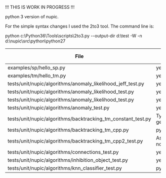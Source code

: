 !!! THIS IS WORK IN PROGRESS !!!

python 3 version of nupic.

For the simple syntax changes I used the 2to3 tool. The command line is:

python c:\Python36\Tools\scripts\2to3.py --output-dir d:\test -W -n d:\nupic\src\python\python27



| File | python3 | github issue |
|------|---------|--------------|
| examples/sp/hello_sp.py | yes ||
| examples/tm/hello_tm.py | yes ||
| tests/unit/nupic/algorithms/anomaly_likelihood_jeff_test.py| yes ||
| tests/unit/nupic/algorithms/anomaly_likelihood_test.py| yes ||
| tests/unit/nupic/algorithms/anomaly_likelihood_test.py| yes ||
| tests/unit/nupic/algorithms/anomaly_test.py| yes ||
| tests/unit/nupic/algorithms/backtracking_tm_constant_test.py| TypeError: getSegmentActivityLevel() | #1 |
| tests/unit/nupic/algorithms/backtracking_tm_cpp.py| python crashes ||
| tests/unit/nupic/algorithms/backtracking_tm_cpp2_test.py| AssertionError: False is not true ||
| tests/unit/nupic/algorithms/connections_test.py | yes ||
| tests/unit/nupic/algorithms/inhibition_object_test.py | yes ||
| tests/unit/nupic/algorithms/knn_classifier_test.py | python exceptions | #2 |
